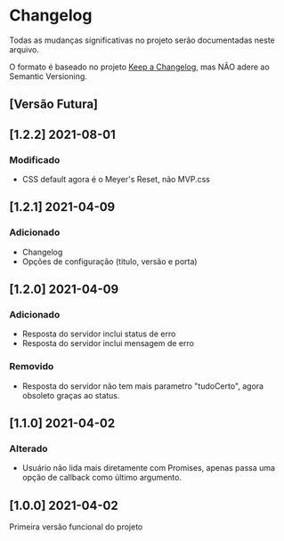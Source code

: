 # Changelog
Todas as mudanças significativas no projeto serão documentadas neste arquivo.

O formato é baseado no projeto [Keep a Changelog](https://keepachangelog.com/en/1.0.0/),
mas NÃO adere ao Semantic Versioning.

## [Versão Futura]

## [1.2.2] 2021-08-01

### Modificado
 - CSS default agora é o Meyer's Reset, não MVP.css

## [1.2.1] 2021-04-09

### Adicionado
 - Changelog
 - Opções de configuração (titulo, versão e porta)

## [1.2.0] 2021-04-09

### Adicionado
 - Resposta do servidor inclui status de erro
 - Resposta do servidor inclui mensagem de erro
 
### Removido
 - Resposta do servidor não tem mais parametro "tudoCerto",
   agora obsoleto graças ao status.
 
## [1.1.0] 2021-04-02

### Alterado
 - Usuário não lida mais diretamente com Promises, apenas passa
   uma opção de callback como último argumento.
   
## [1.0.0] 2021-04-02

Primeira versão funcional do projeto
